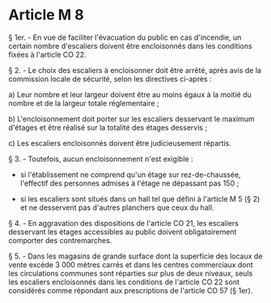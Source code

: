# Article M 8

§ 1er. - En vue de faciliter l'évacuation du public en cas d'incendie, un certain nombre d'escaliers doivent être encloisonnés dans les conditions fixées à l'article CO 22.

§ 2. - Le choix des escaliers à encloisonner doit être arrêté, après avis de la commission locale de sécurité, selon les directives ci-après :

a) Leur nombre et leur largeur doivent être au moins égaux à la moitié du nombre et de la largeur totale réglementaire ;

b) L'encloisonnement doit porter sur les escaliers desservant le maximum d'étages et être réalisé sur la totalité des étages desservis ;

c) Les escaliers encloisonnés doivent être judicieusement répartis.

§ 3. - Toutefois, aucun encloisonnement n'est exigible :

- si l'établissement ne comprend qu'un étage sur rez-de-chaussée, l'effectif des personnes admises à l'étage ne dépassant pas 150 ;

- si les escaliers sont situés dans un hall tel que défini à l'article M 5 (§ 2) et ne desservent pas d'autres planchers que ceux du hall.

§ 4. - En aggravation des dispositions de l'article CO 21, les escaliers desservant les étages accessibles au public doivent obligatoirement comporter des contremarches.

§ 5. - Dans les magasins de grande surface dont la superficie des locaux de vente excède 3 000 mètres carrés et dans les centres commerciaux dont les circulations communes sont réparties sur plus de deux niveaux, seuls les escaliers encloisonnés dans les conditions de l'article CO 22 sont considérés comme répondant aux prescriptions de l'article CO 57 (§ 1er).
